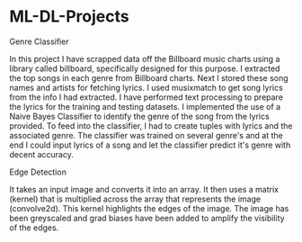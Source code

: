 # ML-DL-Projects

Genre Classifier

In this project I have scrapped data off the Billboard music charts using a library called billboard, specifically designed for this purpose.
I extracted the top songs in each genre from Billboard charts.
Next I stored these song names and artists for fetching lyrics.
I used musixmatch to get song lyrics from the info I had extracted.
I have performed text processing to prepare the lyrics for the training and testing datasets.
I implemented the use of a Naive Bayes Classifier to identify the genre of the song from the lyrics provided.
To feed into the classifier, I had to create tuples with lyrics and the associated genre.
The classifier was trained on several genre's and at the end I could input lyrics of a song and let the classifier predict it's genre with decent accuracy.


Edge Detection

It takes an input image and converts it into an array.
It then uses a matrix (kernel) that is multiplied across the array that represents the image (convolve2d).
This kernel highlights the edges of the image.
The image has been greyscaled and grad biases have been added to amplify the visibility of the edges.
